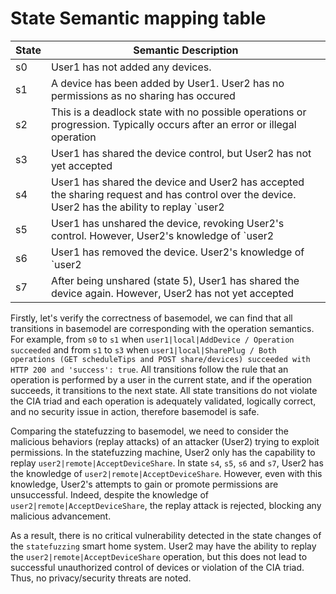 # State Semantic mapping table

| State | Semantic Description |
|-------|----------------------|
| s0    | User1 has not added any devices.|
| s1    | A device has been added by User1. User2 has no permissions as no sharing has occured |
| s2    | This is a deadlock state with no possible operations or progression. Typically occurs after an error or illegal operation |
| s3    | User1 has shared the device control, but User2 has not yet accepted |
| s4    | User1 has shared the device and User2 has accepted the sharing request and has control over the device. User2 has the ability to replay `user2|remote|AcceptDeviceShare` |
| s5    | User1 has unshared the device, revoking User2's control. However, User2's knowledge of `user2|remote|AcceptDeviceShare` remains enabling potential exploits|
| s6    | User1 has removed the device. User2's knowledge of `user2|remote|AcceptDeviceShare` is now useless since there's no device to control |
| s7    | After being unshared (state 5), User1 has shared the device again. However, User2 has not yet accepted |

Firstly, let's verify the correctness of basemodel, we can find that all transitions in basemodel are corresponding with the operation semantics. For example, from `s0` to `s1` when `user1|local|AddDevice / Operation succeeded` and from `s1` to `s3` when `user1|local|SharePlug / Both operations (GET scheduleTips and POST share/devices) succeeded with HTTP 200 and 'success': true`. All transitions follow the rule that an operation is performed by a user in the current state, and if the operation succeeds, it transitions to the next state. All state transitions do not violate the CIA triad and each operation is adequately validated, logically correct, and no security issue in action, therefore basemodel is safe.

Comparing the statefuzzing to basemodel, we need to consider the malicious behaviors (replay attacks) of an attacker (User2) trying to exploit permissions. In the statefuzzing machine, User2 only has the capability to replay `user2|remote|AcceptDeviceShare`. In state `s4`, `s5`, `s6` and `s7`, User2 has the knowledge of `user2|remote|AcceptDeviceShare`. However, even with this knowledge, User2's attempts to gain or promote permissions are unsuccessful. Indeed, despite the knowledge of `user2|remote|AcceptDeviceShare`, the replay attack is rejected, blocking any malicious advancement.

As a result, there is no critical vulnerability detected in the state changes of the `statefuzzing` smart home system. User2 may have the ability to replay the `user2|remote|AcceptDeviceShare` operation, but this does not lead to successful unauthorized control of devices or violation of the CIA triad. Thus, no privacy/security threats are noted.